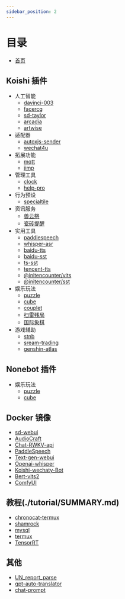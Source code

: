 ```yaml
---
sidebar_position: 2
---
```

# 目录

* [首页](./intro.md)

## Koishi 插件

* 人工智能
  * [davinci-003](./KoishiPlugins/AI/davinci-003)
  * [facercg](./KoishiPlugins/AI/facercg)
  * [sd-taylor](./KoishiPlugins/AI/sd-taylor)
  * [arcadia](./KoishiPlugins/AI/arcadia)
  * [artwise](./KoishiPlugins/AI/arcadia)
* 适配器
  * [autoxjs-sender](./KoishiPlugins/Adapter/autoxjs-sender)
  * [wechat4u](./KoishiPlugins/Adapter/adapter-wechat4u)
* 拓展功能
  * [mqtt](./KoishiPlugins/Extension/mqtt)
  * [jimp](./KoishiPlugins/Extension/jimp)
* 管理工具
  * [clock](./KoishiPlugins/Manager/clock)
  * [help-pro](./KoishiPlugins/Manager/help-pro)
* 行为预设
  * [specialtile](./KoishiPlugins/Behavior/specialtile)
* 资讯服务
  * [兽云祭](./KoishiPlugins/News/furbot)
  * [瓷砖提醒](./KoishiPlugins/News/gh-tile)
* 实用工具
  * [paddlespeech](./KoishiPlugins/Tool/paddlespeech)
  * [whisper-asr](./KoishiPlugins/Tool/whisper-asr)
  * [baidu-tts](./KoishiPlugins/Tool/baidu-tts)
  * [baidu-sst](./KoishiPlugins/Tool/baidu-sst)
  * [ts-sst](./KoishiPlugins/Tool/tc-sst)
  * [tencent-tts](./KoishiPlugins/Tool/tencent-tts)
  * [@initencounter/vits](./KoishiPlugins/Tool/vits)
  * [@initencounter/sst](./KoishiPlugins/Tool/sst)
* 娱乐玩法
  * [puzzle](./KoishiPlugins/Recreation/puzzle)
  * [cube](./KoishiPlugins/Recreation/cube)
  * [couplet](./KoishiPlugins/Recreation/couplet)
  * [扫雷残局](./KoishiPlugins/Recreation/minesweeper-ending)
  * [国际象棋](./KoishiPlugins/Recreation/ichess)
* 游戏辅助
  * [stnb](./KoishiPlugins/Games/stnb)
  * [sream-trading](./KoishiPlugins/Games/steam-trading)
  * [genshin-atlas](./KoishiPlugins/Games/genshin-atlas)
## Nonebot 插件
* 娱乐玩法
  * [puzzle](./NonebotPlugins/puzzle)
  * [cube](./NonebotPlugins/cube)
## Docker 镜像
* [sd-webui](./DockerImages/sd-webui.md)
* [AudioCraft](./DockerImages/Audiocraft.md)
* [Chat-RWKV-api](./DockerImages/ChatRWKV.md)
* [PaddleSpeech](./DockerImages/paddlespeech.md)
* [Text-gen-webui](./DockerImages/text-gen-webui.md)
* [Openai-whisper](./DockerImages/openai-whisper-api.md)
* [Koishi-wechaty-Bot](./DockerImages/wechaty.md)
* [Bert-vits2](./DockerImages/bert-vits2.md)
* [ComfyUI](./DockerImages/ComfyUI.md)
## 教程(./tutorial/SUMMARY.md)
* [chronocat-termux](./tutorial/chronocat-termux/README.md)
* [shamrock](./tutorial/shamrock/README.md)
* [mysql](./tutorial/mysql/mysql.md)
* [termux](./tutorial/termux/ZeroTermux.md)
* [TensorRT](./tutorial/TensorRT-llm/TensorRT-llm-ChatGLM3.md)
## 其他
* [UN_report_parse](./Other/UN-report-parser.md)
* [gpt-auto-translator](./Other/gpt-auto-translate.md)
* [chat-prompt](./Other/chat-prompts.md)
